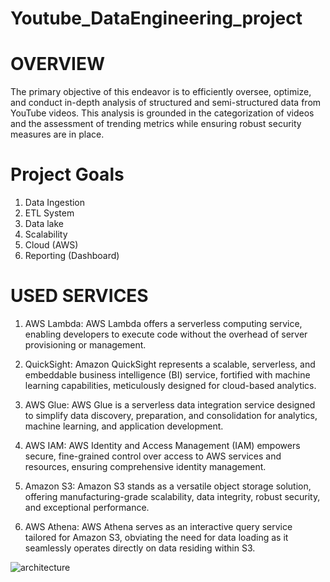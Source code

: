 # Youtube_DataEngineering_project
# OVERVIEW
The primary objective of this endeavor is to efficiently oversee, optimize, and conduct in-depth analysis of structured and semi-structured data from YouTube videos. This analysis is grounded in the categorization of videos and the assessment of trending metrics while ensuring robust security measures are in place.

# Project Goals
1. Data Ingestion
2. ETL System
3. Data lake
4. Scalability
5. Cloud (AWS)
6. Reporting (Dashboard)

# USED SERVICES
1. AWS Lambda: AWS Lambda offers a serverless computing service, enabling developers to execute code without the overhead of server provisioning or management.

2. QuickSight: Amazon QuickSight represents a scalable, serverless, and embeddable business intelligence (BI) service, fortified with machine learning capabilities, meticulously designed for cloud-based analytics.

3. AWS Glue: AWS Glue is a serverless data integration service designed to simplify data discovery, preparation, and consolidation for analytics, machine learning, and application development.

4. AWS IAM: AWS Identity and Access Management (IAM) empowers secure, fine-grained control over access to AWS services and resources, ensuring comprehensive identity management.

5. Amazon S3: Amazon S3 stands as a versatile object storage solution, offering manufacturing-grade scalability, data integrity, robust security, and exceptional performance.

6. AWS Athena: AWS Athena serves as an interactive query service tailored for Amazon S3, obviating the need for data loading as it seamlessly operates directly on data residing within S3.

![architecture](https://github.com/somnath-2001/Youtube_DataEngineering_project/assets/118129457/638e277f-9fc0-46ee-a339-c405cc5f4ebd)

